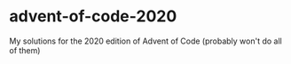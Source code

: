 # advent-of-code-2020
My solutions for the 2020 edition of Advent of Code (probably won't do all of  them)
